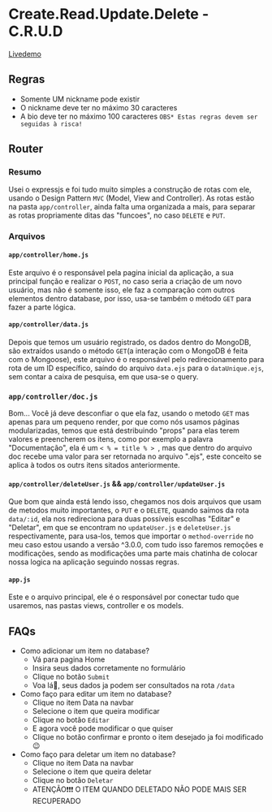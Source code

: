 # Create.Read.Update.Delete - C.R.U.D

[Livedemo](https://crud-andrrff.herokuapp.com/)

## Regras
- Somente UM nickname pode existir
- O nickname deve ter no máximo 30 caracteres
- A bio deve ter no máximo 100 caracteres
`OBS* Estas regras devem ser seguidas à risca!`

## Router
### Resumo
Usei o expressjs e foi tudo muito simples a construção de rotas com ele, usando o Design Pattern `MVC` (Model, View and Controller). As rotas estão na pasta `app/controller`, ainda falta uma organizada a mais, para separar as rotas propriamente ditas das "funcoes", no caso `DELETE` e `PUT`.

### Arquivos
#### `app/controller/home.js`
Este arquivo é o responsável pela pagina inicial da aplicação, a sua principal função e realizar o `POST`, no caso seria a criação de um novo usuário, mas não é somente isso, ele faz a comparação com outros elementos dentro database, por isso, usa-se também o método `GET` para fazer a parte lógica.

#### `app/controller/data.js`
Depois que temos um usuário registrado, os dados dentro do MongoDB, são extraídos usando o método `GET`(a interação com o MongoDB é feita com o Mongoose), este arquivo é o responsável pelo redirecionamento para rota de um ID específico, saíndo do arquivo `data.ejs` para o `dataUnique.ejs`, sem contar a caixa de pesquisa, em que usa-se o query.

### `app/controller/doc.js`
Bom... Você já deve desconfiar o que ela faz, usando o metodo `GET` mas apenas para um pequeno render, por que como nós usamos páginas modularizadas, temos que está destribuindo "props" para elas terem valores e preencherem os itens, como por exemplo a palavra "Documentação", ela é um `< % = title % > `, mas que dentro do arquivo doc recebe uma valor para ser retornada no arquivo ".ejs", este conceito se aplica à todos os outrs itens sitados anteriormente.

#### `app/controller/deleteUser.js` && `app/controller/updateUser.js`
Que bom que ainda está lendo isso, chegamos nos dois arquivos que usam de metodos muito importantes, o `PUT` e o `DELETE`, quando saímos da rota `data/:id`, ela nos redireciona para duas possíveis escolhas "Editar" e "Deletar", em que se encontram no `updateUser.js` e `deleteUser.js` respectivamente, para usa-los, temos que importar o `method-override` no meu caso estou usando a versão ^3.0.0, com tudo isso faremos remoções e modificações, sendo as modificações uma parte mais chatinha de colocar nossa logica na aplicação seguindo nossas regras.

#### `app.js`
Este e o arquivo principal, ele é o responsável por conectar tudo que usaremos, nas pastas views, controller e os models.

## FAQs
- Como adicionar um item no database?
  - Vá para pagina Home
  - Insira seus dados corretamente no formulário
  - Clique no botão `Submit`
  - Voa lá🎉, seus dados ja podem ser consultados na rota `/data`
- Como faço para editar um item no database?
  - Clique no item Data na navbar
  - Selecione o item que queira modificar
  - Clique no botão `Editar`
  - E agora você pode modificar o que quiser
  - Clique no botão confirmar e pronto o item desejado ja foi modificado 😉
- Como faço para deletar um item no database?
  - Clique no item Data na navbar
  - Selecione o item que queira deletar
  - Clique no botão `Deletar`
  - ATENÇÃO❗❗❗ O ITEM QUANDO DELETADO NÃO PODE MAIS SER RECUPERADO



